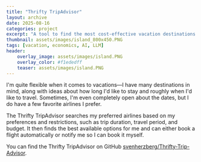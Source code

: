 ```yaml
---
title: "Thrifty TripAdvisor"
layout: archive
date: 2025-08-16
categories: project
excerpt: "A tool to find the most cost-effective vacation destinations based on user preferences and budget."
thumbnail: assets/images/island_800x450.PNG
tags: [vacation, economics, AI, LLM]
header:
    overlay_image: assets/images/island.PNG
    overlay_color: #f1ededff
    teaser: assets/images/island.PNG
---
```

      
I'm quite flexible when it comes to vacations—I have many destinations in mind, along with ideas about how long I'd like to stay and roughly when I'd like to travel. Sometimes, I'm even completely open about the dates, but I do have a few favorite airlines I prefer.

The Thrifty TripAdvisor searches my preferred airlines based on my preferences and restrictions, such as trip duration, travel period, and budget. It then finds the best available options for me and can either book a flight automatically or notify me so I can book it myself.

<i class="fab fa-github"></i>You can find the Thrifty TripAdvisor on GitHub [svenherzberg/Thrifty-Trip-Advisor](https://github.com/svenherzberg/Thrifty-Trip-Advisor).

